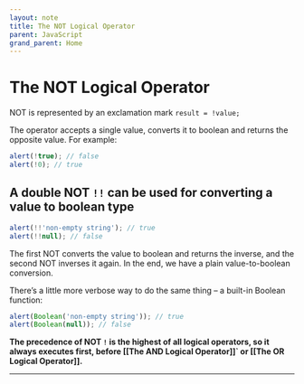 ```yaml
---
layout: note
title: The NOT Logical Operator
parent: JavaScript
grand_parent: Home
---
```


# The NOT Logical Operator

NOT is represented by an exclamation mark `result = !value;`

The operator accepts a single value, converts it to boolean and returns the opposite value. For example:

```js
alert(!true); // false
alert(!0); // true
```

## A double NOT `!!` can be used for converting a value to boolean type

```js
alert(!!'non-empty string'); // true
alert(!!null); // false
```

The first NOT converts the value to boolean and returns the inverse, and the second NOT inverses it again. In the end, we have a plain value-to-boolean conversion.

There’s a little more verbose way to do the same thing – a built-in Boolean function:

```js
alert(Boolean('non-empty string')); // true
alert(Boolean(null)); // false
```

**The precedence of NOT `!` is the highest of all logical operators, so it always executes first, before [[The AND Logical Operator]]` or [[The OR Logical Operator]].**

---
